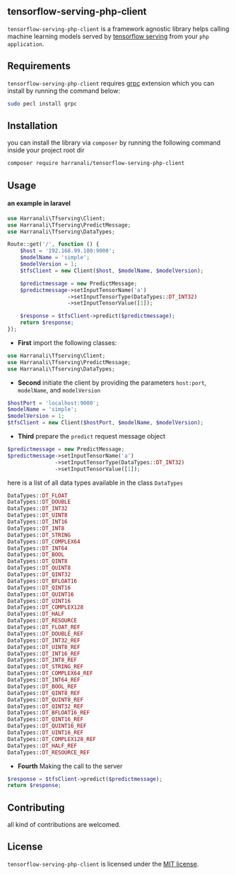 
## tensorflow-serving-php-client

`tensorflow-serving-php-client` is a framework agnostic library helps calling machine learning models served by  [tensorflow serving](https://github.com/tensorflow/serving)  from your `php application`.


## Requirements
`tensorflow-serving-php-client` requires [grpc](https://github.com/grpc/grpc/tree/master/src/php) extension which you can install by running the command below:
```zsh
sudo pecl install grpc
```

## Installation
you can install the library via `composer` by running the following command inside your project root dir
```zsh
composer require harranali/tensorflow-serving-php-client
```

## Usage

#### an example in laravel
```php
use Harranali\Tfserving\Client;
use Harranali\Tfserving\PredictMessage;
use Harranali\Tfserving\DataTypes;

Route::get('/', function () {
    $host = '192.168.99.100:9000';
    $modelName = 'simple';
    $modelVersion = 1;
    $tfsClient = new Client($host, $modelName, $modelVersion);

    $predictmessage = new PredictMessage;
    $predictmessage->setInputTensorName('a')
                   ->setInputTensorType(DataTypes::DT_INT32)
                   ->setInputTensorValue([1]);

    $response = $tfsClient->predict($predictmessage);
    return $response;
});
```

- **First** import the following classes:
```php
use Harranali\Tfserving\Client;
use Harranali\Tfserving\PredictMessage;
use Harranali\Tfserving\DataTypes;
```
- **Second** initiate the client by providing the parameters `host:port`, `modelName`, and `modelVersion`
```php
$hostPort = 'localhost:9000';
$modelName = 'simple';
$modelVersion = 1;
$tfsClient = new Client($hostPort, $modelName, $modelVersion);
```
- **Third** prepare the `predict` request message object
```php
$predictmessage = new PredictMessage;
$predictmessage->setInputTensorName('a')
               ->setInputTensorType(DataTypes::DT_INT32)
               ->setInputTensorValue([1]);
```
here is a list of all data types available in the class `DataTypes`
```php
DataTypes::DT_FLOAT
DataTypes::DT_DOUBLE
DataTypes::DT_INT32
DataTypes::DT_UINT8
DataTypes::DT_INT16
DataTypes::DT_INT8
DataTypes::DT_STRING
DataTypes::DT_COMPLEX64
DataTypes::DT_INT64
DataTypes::DT_BOOL
DataTypes::DT_QINT8
DataTypes::DT_QUINT8
DataTypes::DT_QINT32
DataTypes::DT_BFLOAT16
DataTypes::DT_QINT16
DataTypes::DT_QUINT16
DataTypes::DT_UINT16
DataTypes::DT_COMPLEX128
DataTypes::DT_HALF
DataTypes::DT_RESOURCE
DataTypes::DT_FLOAT_REF
DataTypes::DT_DOUBLE_REF
DataTypes::DT_INT32_REF
DataTypes::DT_UINT8_REF
DataTypes::DT_INT16_REF
DataTypes::DT_INT8_REF
DataTypes::DT_STRING_REF
DataTypes::DT_COMPLEX64_REF
DataTypes::DT_INT64_REF
DataTypes::DT_BOOL_REF
DataTypes::DT_QINT8_REF
DataTypes::DT_QUINT8_REF
DataTypes::DT_QINT32_REF
DataTypes::DT_BFLOAT16_REF
DataTypes::DT_QINT16_REF
DataTypes::DT_QUINT16_REF
DataTypes::DT_UINT16_REF
DataTypes::DT_COMPLEX128_REF
DataTypes::DT_HALF_REF
DataTypes::DT_RESOURCE_REF
```
- **Fourth** Making the call to the server
```php
$response = $tfsClient->predict($predictmessage);
return $response;
```
## Contributing
all kind of contributions are welcomed.
## License
`tensorflow-serving-php-client` is licensed under the [MIT license](https://opensource.org/licenses/MIT).